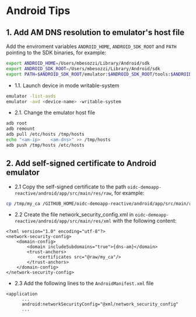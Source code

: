 # Android Tips

## 1. Add AM DNS resolution to emulator's host file
Add the enviroment variables ```ANDROID_HOME```, ```ANDROID_SDK_ROOT``` and ```PATH``` pointing to the SDK binaries, for example:

```bash
export ANDROID_HOME=/Users/mbesozzi/Library/Android/sdk
export ANDROID_SDK_ROOT=/Users/mbesozzi/Library/Android/sdk
export PATH=$ANDROID_SDK_ROOT/emulator:$ANDROID_SDK_ROOT/tools:$ANDROID_SDK_ROOT/platform-tools:$PATH
```

- 1.1. Launch device in mode writable-system
```bash
emulator -list-avds
emulator -avd <device-name> -writable-system
```

- 2.1. Change the emulator host file
```bash
adb root
adb remount
adb pull /etc/hosts /tmp/hosts
echo "<am-ip>    <am-dns>" >> /tmp/hosts
adb push /tmp/hosts /etc/hosts
```

## 2. Add self-signed certificate to Android emulator

- 2.1 Copy the self-signed certificate to the path ```oidc-demoapp-reactive/android/app/src/main/res/raw```, for example:
```bash
cp /tmp/my_ca /GITHUB_HOME/oidc-demoapp-reactive/android/app/src/main/res/raw
```

- 2.2 Create the file network_security_config.xml in ```oidc-demoapp-reactive/android/app/src/main/res/xml``` with the following content:

```
<?xml version="1.0" encoding="utf-8"?>
<network-security-config>
    <domain-config>
        <domain includeSubdomains="true">{dns-am}</domain>
        <trust-anchors>
            <certificates src="@raw/my_ca"/>
        </trust-anchors>
    </domain-config>
</network-security-config>
```

- 2.3 Add the following lines to the ```AndroidManifest.xml``` file

```
<application
      ...
      android:networkSecurityConfig="@xml/network_security_config"
      ...
```

